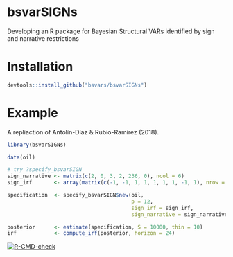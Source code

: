 
<!-- README.md is generated from README.Rmd. Please edit that file -->

# bsvarSIGNs

Developing an R package for Bayesian Structural VARs identified by sign
and narrative restrictions

# Installation

``` r
devtools::install_github("bsvars/bsvarSIGNs")
```

# Example

A repliaction of Antolín-Díaz & Rubio-Ramírez (2018).

``` r
library(bsvarSIGNs)

data(oil)

# try ?specify_bsvarSIGN
sign_narrative <- matrix(c(2, 0, 3, 2, 236, 0), ncol = 6)
sign_irf       <- array(matrix(c(-1, -1, 1, 1, 1, 1, 1, -1, 1), nrow = 3), dim = c(3, 3, 1))

specification  <- specify_bsvarSIGN$new(oil,
                                        p = 12,
                                        sign_irf = sign_irf,
                                        sign_narrative = sign_narrative)

posterior      <- estimate(specification, S = 10000, thin = 10)
irf            <- compute_irf(posterior, horizon = 24)
```

<!-- badges: start -->

[![R-CMD-check](https://github.com/bsvars/bsvarSIGNs/actions/workflows/R-CMD-check.yaml/badge.svg)](https://github.com/bsvars/bsvarSIGNs/actions/workflows/R-CMD-check.yaml)
<!-- badges: end -->
